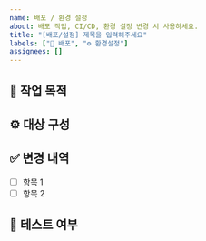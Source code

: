 ```yaml
---
name: 배포 / 환경 설정
about: 배포 작업, CI/CD, 환경 설정 변경 시 사용하세요.
title: "[배포/설정] 제목을 입력해주세요"
labels: ["🚢 배포", "⚙ 환경설정"]
assignees: []
---
```


## 🎯 작업 목적
<!-- 어떤 설정을 변경하고, 왜 필요한지 설명해주세요 -->

## ⚙ 대상 구성
<!-- 수정 대상 (예: GitHub Actions, Dockerfile 등)을 명시해주세요 -->

## ✅ 변경 내역
- [ ] 항목 1
- [ ] 항목 2

## 🧪 테스트 여부
<!-- 변경 사항이 정상 동작하는지 어떻게 확인했는지 작성해주세요 -->
